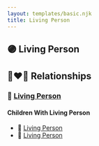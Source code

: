 ```yaml
---
layout: templates/basic.njk
title: Living Person
---
```

## 🟣 Living Person

## 👩‍❤️‍👨 Relationships

### 🔵 [Living Person](/people/4/44847084)

#### Children With Living Person
* 🔵 [Living Person](/people/1/1312968)
* 🔵 [Living Person](/people/8/89830286)